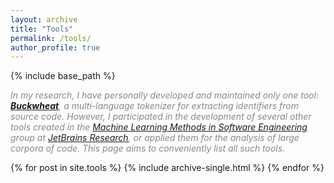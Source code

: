 ```yaml
---
layout: archive
title: "Tools"
permalink: /tools/
author_profile: true
---
```


{% include base_path %}

<i><span style="color:#888888;">In my research, I have personally developed and maintained only one tool: 
<a href="https://areyde.com/tool/buckwheat"><b>Buckwheat</b></a>, a multi-language tokenizer for extracting identifiers from source code.
However, I participated in the development of several other tools created in the [Machine Learning Methods in Software Engineering](https://research.jetbrains.org/groups/ml_methods/) group at
[JetBrains Research](https://research.jetbrains.org/), or applied them for the analysis of large corpora of code. 
This page aims to conveniently list all such tools.</span></i>

{% for post in site.tools %}
{% include archive-single.html %}
{% endfor %}